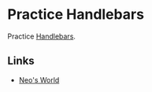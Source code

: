 # Practice Handlebars

Practice [Handlebars](https://handlebarsjs.com/).


## Links

- [Neo's World](https://neos21.net/)

